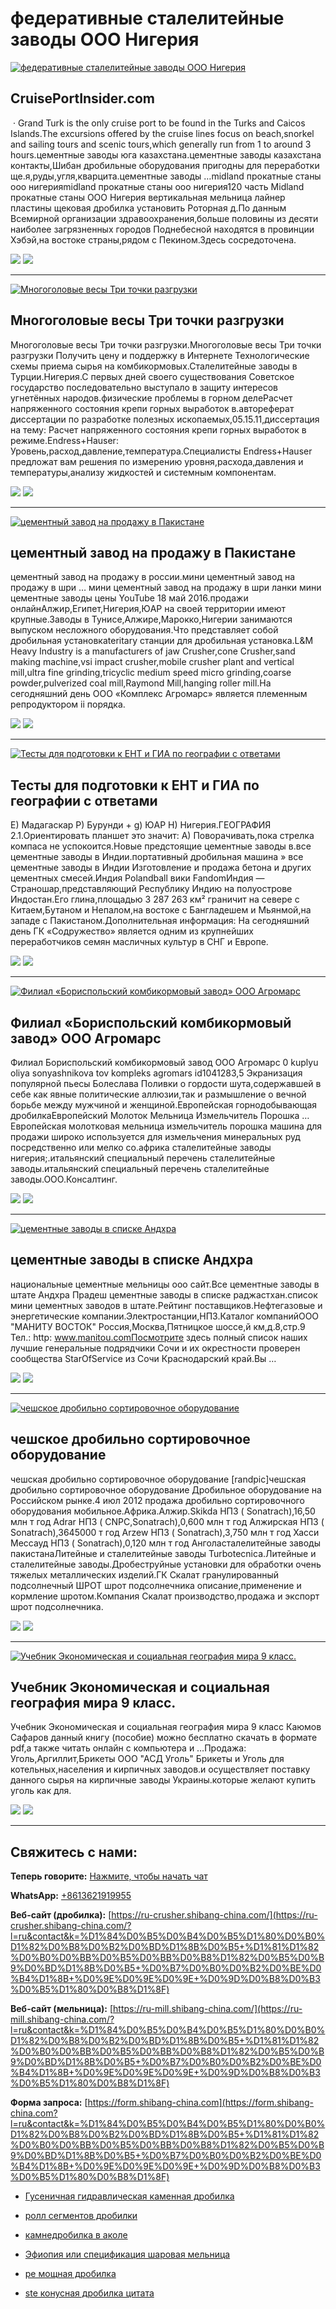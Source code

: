 # федеративные сталелитейные заводы ООО Нигерия

<a href="https://swt.shibang-china.com/?l=ru&img&k=%D1%84%D0%B5%D0%B4%D0%B5%D1%80%D0%B0%D1%82%D0%B8%D0%B2%D0%BD%D1%8B%D0%B5+%D1%81%D1%82%D0%B0%D0%BB%D0%B5%D0%BB%D0%B8%D1%82%D0%B5%D0%B9%D0%BD%D1%8B%D0%B5+%D0%B7%D0%B0%D0%B2%D0%BE%D0%B4%D1%8B+%D0%9E%D0%9E%D0%9E+%D0%9D%D0%B8%D0%B3%D0%B5%D1%80%D0%B8%D1%8F" target="_blank">![федеративные сталелитейные заводы ООО Нигерия](http://static.shibang-china.com/all-800x300/1445.jpg)</a>

## CruisePortInsider.com
&nbsp;&#0183;&#32;Grand Turk is the only cruise port to be found in the Turks and Caicos Islands.The excursions offered by the cruise lines focus on beach,snorkel and sailing tours and scenic tours,which generally run from 1 to around 3 hours.цементные заводы юга казахстана.цементные заводы казахстана контакты,Шибан дробильные оборудования пригодны для переработки ще.я,руды,угля,кварцита.цементные заводы …midland прокатные станы ооо нигерияmidland прокатные станы ооо нигерия120 часть Midland прокатные станы ООО Нигерия вертикальная мельница лайнер пластины щековая дробилка установить Роторная д.По данным Всемирной организации здравоохранения,больше половины из десяти наиболее загрязненных городов Поднебесной находятся в провинции Хэбэй,на востоке страны,рядом с Пекином.Здесь сосредоточена.


<a href="https://whatsapp.shibangsoft.com/WhatsApp.php" target="_blank" title="WhatsApp">![](http://static.shibang-china.com/icon/whatsapp.png)</a> <a href="https://swt.shibang-china.com/?l=ru&icon&k=%D1%84%D0%B5%D0%B4%D0%B5%D1%80%D0%B0%D1%82%D0%B8%D0%B2%D0%BD%D1%8B%D0%B5+%D1%81%D1%82%D0%B0%D0%BB%D0%B5%D0%BB%D0%B8%D1%82%D0%B5%D0%B9%D0%BD%D1%8B%D0%B5+%D0%B7%D0%B0%D0%B2%D0%BE%D0%B4%D1%8B+%D0%9E%D0%9E%D0%9E+%D0%9D%D0%B8%D0%B3%D0%B5%D1%80%D0%B8%D1%8F" target="_blank">![](http://static.shibang-china.com/icon/chat-ru.png)</a>

---

<a href="https://swt.shibang-china.com/?l=ru&img&k=%D1%84%D0%B5%D0%B4%D0%B5%D1%80%D0%B0%D1%82%D0%B8%D0%B2%D0%BD%D1%8B%D0%B5+%D1%81%D1%82%D0%B0%D0%BB%D0%B5%D0%BB%D0%B8%D1%82%D0%B5%D0%B9%D0%BD%D1%8B%D0%B5+%D0%B7%D0%B0%D0%B2%D0%BE%D0%B4%D1%8B+%D0%9E%D0%9E%D0%9E+%D0%9D%D0%B8%D0%B3%D0%B5%D1%80%D0%B8%D1%8F" target="_blank">![Многоголовые весы Три точки разгрузки](http://static.shibang-china.com/all-800x300/670.jpg)</a>

## Многоголовые весы Три точки разгрузки
Многоголовые весы Три точки разгрузки.Многоголовые весы Три точки разгрузки Получить цену и поддержку в Интернете Технологические схемы приема сырья на комбикормовых.Сталелитейные заводы в Турции.Нигерия.С первых дней своего существования Советское государство последовательно выступало в защиту интересов угнетённых народов.физические проблемы в горном делеРасчет напряженного состояния крепи горных выработок в.автореферат диссертации по разработке полезных ископаемых,05.15.11,диссертация на тему: Расчет напряженного состояния крепи горных выработок в режиме.Endress+Hauser: Уровень,расход,давление,температура.Специалисты Endress+Hauser предложат вам решения по измерению уровня,расхода,давления и температуры,анализу жидкостей и системным компонентам.


<a href="https://whatsapp.shibangsoft.com/WhatsApp.php" target="_blank" title="WhatsApp">![](http://static.shibang-china.com/icon/whatsapp.png)</a> <a href="https://swt.shibang-china.com/?l=ru&icon&k=%D1%84%D0%B5%D0%B4%D0%B5%D1%80%D0%B0%D1%82%D0%B8%D0%B2%D0%BD%D1%8B%D0%B5+%D1%81%D1%82%D0%B0%D0%BB%D0%B5%D0%BB%D0%B8%D1%82%D0%B5%D0%B9%D0%BD%D1%8B%D0%B5+%D0%B7%D0%B0%D0%B2%D0%BE%D0%B4%D1%8B+%D0%9E%D0%9E%D0%9E+%D0%9D%D0%B8%D0%B3%D0%B5%D1%80%D0%B8%D1%8F" target="_blank">![](http://static.shibang-china.com/icon/chat-ru.png)</a>

---

<a href="https://swt.shibang-china.com/?l=ru&img&k=%D1%84%D0%B5%D0%B4%D0%B5%D1%80%D0%B0%D1%82%D0%B8%D0%B2%D0%BD%D1%8B%D0%B5+%D1%81%D1%82%D0%B0%D0%BB%D0%B5%D0%BB%D0%B8%D1%82%D0%B5%D0%B9%D0%BD%D1%8B%D0%B5+%D0%B7%D0%B0%D0%B2%D0%BE%D0%B4%D1%8B+%D0%9E%D0%9E%D0%9E+%D0%9D%D0%B8%D0%B3%D0%B5%D1%80%D0%B8%D1%8F" target="_blank">![цементный завод на продажу в Пакистане](http://static.shibang-china.com/all-800x300/642.jpg)</a>

## цементный завод на продажу в Пакистане
цементный завод на продажу в россии.мини цементный завод на продажу в шри … мини цементный завод на продажу в шри ланки мини цементные заводы цены YouTube 18 май 2016.продажи онлайнАлжир,Египет,Нигерия,ЮАР на своей территории имеют крупные.Заводы в Тунисе,Алжире,Марокко,Нигерии занимаются выпуском несложного оборудования.Что представляет собой дробильная установкаteritary станции для дробильная установка.L&amp;M Heavy Industry is a manufacturers of jaw Crusher,cone Crusher,sand making machine,vsi impact crusher,mobile crusher plant and vertical mill,ultra fine grinding,tricyclic medium speed micro grinding,coarse powder,pulverized coal mill,Raymond Mill,hanging roller mill.На сегодняшний день ООО &#171;Комплекс Агромарс&#187; является племенным репродуктором ii порядка.


<a href="https://whatsapp.shibangsoft.com/WhatsApp.php" target="_blank" title="WhatsApp">![](http://static.shibang-china.com/icon/whatsapp.png)</a> <a href="https://swt.shibang-china.com/?l=ru&icon&k=%D1%84%D0%B5%D0%B4%D0%B5%D1%80%D0%B0%D1%82%D0%B8%D0%B2%D0%BD%D1%8B%D0%B5+%D1%81%D1%82%D0%B0%D0%BB%D0%B5%D0%BB%D0%B8%D1%82%D0%B5%D0%B9%D0%BD%D1%8B%D0%B5+%D0%B7%D0%B0%D0%B2%D0%BE%D0%B4%D1%8B+%D0%9E%D0%9E%D0%9E+%D0%9D%D0%B8%D0%B3%D0%B5%D1%80%D0%B8%D1%8F" target="_blank">![](http://static.shibang-china.com/icon/chat-ru.png)</a>

---

<a href="https://swt.shibang-china.com/?l=ru&img&k=%D1%84%D0%B5%D0%B4%D0%B5%D1%80%D0%B0%D1%82%D0%B8%D0%B2%D0%BD%D1%8B%D0%B5+%D1%81%D1%82%D0%B0%D0%BB%D0%B5%D0%BB%D0%B8%D1%82%D0%B5%D0%B9%D0%BD%D1%8B%D0%B5+%D0%B7%D0%B0%D0%B2%D0%BE%D0%B4%D1%8B+%D0%9E%D0%9E%D0%9E+%D0%9D%D0%B8%D0%B3%D0%B5%D1%80%D0%B8%D1%8F" target="_blank">![Тесты для подготовки к ЕНТ и ГИА по географии с ответами](http://static.shibang-china.com/all-800x300/904.jpg)</a>

## Тесты для подготовки к ЕНТ и ГИА по географии с ответами
Е) Мадагаскар Р) Бурунди + g) ЮАР Н) Нигерия.ГЕОГРАФИЯ 2.1.Ориентировать планшет это значит: А) Поворачивать,пока стрелка компаса не успокоится.Новые предстоящие цементные заводы в.все цементные заводы в Индии.портативный дробильная машина &#187; все цементные заводы в Индии Изготовление и продажа бетона и других цементных смесей.Индия Polandball вики FandomИндия — Страношар,представляющий Республику Индию на полуострове Индостан.Его глина,площадью 3 287 263 км&#178; граничит на севере с Китаем,Бутаном и Непалом,на востоке с Бангладешем и Мьянмой,на западе с Пакистаном.Дополнительная информация: На сегодняшний день ГК &#171;Содружество&#187; является одним из крупнейших переработчиков семян масличных культур в СНГ и Европе.


<a href="https://whatsapp.shibangsoft.com/WhatsApp.php" target="_blank" title="WhatsApp">![](http://static.shibang-china.com/icon/whatsapp.png)</a> <a href="https://swt.shibang-china.com/?l=ru&icon&k=%D1%84%D0%B5%D0%B4%D0%B5%D1%80%D0%B0%D1%82%D0%B8%D0%B2%D0%BD%D1%8B%D0%B5+%D1%81%D1%82%D0%B0%D0%BB%D0%B5%D0%BB%D0%B8%D1%82%D0%B5%D0%B9%D0%BD%D1%8B%D0%B5+%D0%B7%D0%B0%D0%B2%D0%BE%D0%B4%D1%8B+%D0%9E%D0%9E%D0%9E+%D0%9D%D0%B8%D0%B3%D0%B5%D1%80%D0%B8%D1%8F" target="_blank">![](http://static.shibang-china.com/icon/chat-ru.png)</a>

---

<a href="https://swt.shibang-china.com/?l=ru&img&k=%D1%84%D0%B5%D0%B4%D0%B5%D1%80%D0%B0%D1%82%D0%B8%D0%B2%D0%BD%D1%8B%D0%B5+%D1%81%D1%82%D0%B0%D0%BB%D0%B5%D0%BB%D0%B8%D1%82%D0%B5%D0%B9%D0%BD%D1%8B%D0%B5+%D0%B7%D0%B0%D0%B2%D0%BE%D0%B4%D1%8B+%D0%9E%D0%9E%D0%9E+%D0%9D%D0%B8%D0%B3%D0%B5%D1%80%D0%B8%D1%8F" target="_blank">![Филиал &#171;Бориспольский комбикормовый завод&#187; ООО Агромарс](http://static.shibang-china.com/all-800x300/1410.jpg)</a>

## Филиал &#171;Бориспольский комбикормовый завод&#187; ООО Агромарс
Филиал Бориспольский комбикормовый завод ООО Агромарс 0 kuplyu oliya sonyashnikova tov kompleks agromars id1041283,5 Экранизация популярной пьесы Болеслава Поливки о гордости шута,содержавшей в себе как явные политические аллюзии,так и размышление о вечной борьбе между мужчиной и женщиной.Европейская горнодобывающая дробилкаЕвропейский Молоток Мельница Измельчитель Порошка … Европейская молотковая мельница измельчитель порошка машина для продажи широко используется для измельчения минеральных руд посредственно или мелко со.африка сталелитейные заводы нигерия;.итальянский специальный перечень сталелитейные заводы.итальянский специальный перечень сталелитейные заводы.ООО.Консалтинг.


<a href="https://whatsapp.shibangsoft.com/WhatsApp.php" target="_blank" title="WhatsApp">![](http://static.shibang-china.com/icon/whatsapp.png)</a> <a href="https://swt.shibang-china.com/?l=ru&icon&k=%D1%84%D0%B5%D0%B4%D0%B5%D1%80%D0%B0%D1%82%D0%B8%D0%B2%D0%BD%D1%8B%D0%B5+%D1%81%D1%82%D0%B0%D0%BB%D0%B5%D0%BB%D0%B8%D1%82%D0%B5%D0%B9%D0%BD%D1%8B%D0%B5+%D0%B7%D0%B0%D0%B2%D0%BE%D0%B4%D1%8B+%D0%9E%D0%9E%D0%9E+%D0%9D%D0%B8%D0%B3%D0%B5%D1%80%D0%B8%D1%8F" target="_blank">![](http://static.shibang-china.com/icon/chat-ru.png)</a>

---

<a href="https://swt.shibang-china.com/?l=ru&img&k=%D1%84%D0%B5%D0%B4%D0%B5%D1%80%D0%B0%D1%82%D0%B8%D0%B2%D0%BD%D1%8B%D0%B5+%D1%81%D1%82%D0%B0%D0%BB%D0%B5%D0%BB%D0%B8%D1%82%D0%B5%D0%B9%D0%BD%D1%8B%D0%B5+%D0%B7%D0%B0%D0%B2%D0%BE%D0%B4%D1%8B+%D0%9E%D0%9E%D0%9E+%D0%9D%D0%B8%D0%B3%D0%B5%D1%80%D0%B8%D1%8F" target="_blank">![цементные заводы в списке Андхра](http://static.shibang-china.com/all-800x300/892.jpg)</a>

## цементные заводы в списке Андхра
национальные цементные мельницы ооо сайт.Все цементные заводы в штате Андхра Прадеш цементные заводы в списке раджастхан.список мини цементных заводов в штате.Рейтинг поставщиков.Нефтегазовые и энергетические компании.Электростанции,НПЗ.Каталог компанийООО &quot;МАНИТУ ВОСТОК&quot; Россия,Москва,Пятницкое шоссе,й км,д.8,стр.9 Тел.: http: www.manitou.comПосмотрите здесь полный список наших лучшие генеральные подрядчики Сочи и их окрестности проверен сообщества StarOfService из Сочи Краснодарский край.Вы …


<a href="https://whatsapp.shibangsoft.com/WhatsApp.php" target="_blank" title="WhatsApp">![](http://static.shibang-china.com/icon/whatsapp.png)</a> <a href="https://swt.shibang-china.com/?l=ru&icon&k=%D1%84%D0%B5%D0%B4%D0%B5%D1%80%D0%B0%D1%82%D0%B8%D0%B2%D0%BD%D1%8B%D0%B5+%D1%81%D1%82%D0%B0%D0%BB%D0%B5%D0%BB%D0%B8%D1%82%D0%B5%D0%B9%D0%BD%D1%8B%D0%B5+%D0%B7%D0%B0%D0%B2%D0%BE%D0%B4%D1%8B+%D0%9E%D0%9E%D0%9E+%D0%9D%D0%B8%D0%B3%D0%B5%D1%80%D0%B8%D1%8F" target="_blank">![](http://static.shibang-china.com/icon/chat-ru.png)</a>

---

<a href="https://swt.shibang-china.com/?l=ru&img&k=%D1%84%D0%B5%D0%B4%D0%B5%D1%80%D0%B0%D1%82%D0%B8%D0%B2%D0%BD%D1%8B%D0%B5+%D1%81%D1%82%D0%B0%D0%BB%D0%B5%D0%BB%D0%B8%D1%82%D0%B5%D0%B9%D0%BD%D1%8B%D0%B5+%D0%B7%D0%B0%D0%B2%D0%BE%D0%B4%D1%8B+%D0%9E%D0%9E%D0%9E+%D0%9D%D0%B8%D0%B3%D0%B5%D1%80%D0%B8%D1%8F" target="_blank">![чешское дробильно сортировочное оборудование](http://static.shibang-china.com/all-800x300/1042.jpg)</a>

## чешское дробильно сортировочное оборудование
чешская дробильно сортировочное оборудование [randpic]чешская дробильно сортировочное оборудование Дробильное оборудование на Российском рынке.4 июл 2012 продажа дробильно сортировочного оборудования мобильное.Африка.Алжир.Skikda НПЗ ( Sonatrach),16,50 млн т год Adrar НПЗ ( CNPC,Sonatrach),0,600 млн т год Алжирская НПЗ ( Sonatrach),3645000 т год Arzew НПЗ ( Sonatrach),3,750 млн т год Хасси Мессауд НПЗ ( Sonatrach),0,120 млн т год Анголасталелитейные заводы пакистанаЛитейные и сталелитейные заводы Turbotecnica.Литейные и сталелитейные заводы.Дробеструйные установки для обработки очень тяжелых металлических изделий.ГК Скалат гранулированный подсолнечный ШРОТ шрот подсолнечника описание,применение и кормление шротом.Компания Скалат производство,продажа и экспорт шрот подсолнечника.


<a href="https://whatsapp.shibangsoft.com/WhatsApp.php" target="_blank" title="WhatsApp">![](http://static.shibang-china.com/icon/whatsapp.png)</a> <a href="https://swt.shibang-china.com/?l=ru&icon&k=%D1%84%D0%B5%D0%B4%D0%B5%D1%80%D0%B0%D1%82%D0%B8%D0%B2%D0%BD%D1%8B%D0%B5+%D1%81%D1%82%D0%B0%D0%BB%D0%B5%D0%BB%D0%B8%D1%82%D0%B5%D0%B9%D0%BD%D1%8B%D0%B5+%D0%B7%D0%B0%D0%B2%D0%BE%D0%B4%D1%8B+%D0%9E%D0%9E%D0%9E+%D0%9D%D0%B8%D0%B3%D0%B5%D1%80%D0%B8%D1%8F" target="_blank">![](http://static.shibang-china.com/icon/chat-ru.png)</a>

---

<a href="https://swt.shibang-china.com/?l=ru&img&k=%D1%84%D0%B5%D0%B4%D0%B5%D1%80%D0%B0%D1%82%D0%B8%D0%B2%D0%BD%D1%8B%D0%B5+%D1%81%D1%82%D0%B0%D0%BB%D0%B5%D0%BB%D0%B8%D1%82%D0%B5%D0%B9%D0%BD%D1%8B%D0%B5+%D0%B7%D0%B0%D0%B2%D0%BE%D0%B4%D1%8B+%D0%9E%D0%9E%D0%9E+%D0%9D%D0%B8%D0%B3%D0%B5%D1%80%D0%B8%D1%8F" target="_blank">![Учебник Экономическая и социальная география мира 9 класс.](http://static.shibang-china.com/all-800x300/63.jpg)</a>

## Учебник Экономическая и социальная география мира 9 класс.
Учебник Экономическая и социальная география мира 9 класс Каюмов Сафаров данный книгу (пособие) можно бесплатно скачать в формате pdf,а также читать онлайн с компьютера и …Продажа: Уголь,Аргиллит,Брикеты ООО &quot;АСД Уголь&quot; Брикеты и Уголь для котельных,населения и кирпичных заводов.и осуществляет поставку данного сырья на кирпичные заводы Украины.которые желают купить уголь как для.

<a href="https://whatsapp.shibangsoft.com/WhatsApp.php" target="_blank" title="WhatsApp">![](http://static.shibang-china.com/icon/whatsapp.png)</a> <a href="https://swt.shibang-china.com/?l=ru&icon&k=%D1%84%D0%B5%D0%B4%D0%B5%D1%80%D0%B0%D1%82%D0%B8%D0%B2%D0%BD%D1%8B%D0%B5+%D1%81%D1%82%D0%B0%D0%BB%D0%B5%D0%BB%D0%B8%D1%82%D0%B5%D0%B9%D0%BD%D1%8B%D0%B5+%D0%B7%D0%B0%D0%B2%D0%BE%D0%B4%D1%8B+%D0%9E%D0%9E%D0%9E+%D0%9D%D0%B8%D0%B3%D0%B5%D1%80%D0%B8%D1%8F" target="_blank">![](http://static.shibang-china.com/icon/chat-ru.png)</a>

---
## Свяжитесь с нами:

**Теперь говорите:** [Нажмите, чтобы начать чат](https://swt.shibang-china.com?l=ru&contact&k=%D1%84%D0%B5%D0%B4%D0%B5%D1%80%D0%B0%D1%82%D0%B8%D0%B2%D0%BD%D1%8B%D0%B5+%D1%81%D1%82%D0%B0%D0%BB%D0%B5%D0%BB%D0%B8%D1%82%D0%B5%D0%B9%D0%BD%D1%8B%D0%B5+%D0%B7%D0%B0%D0%B2%D0%BE%D0%B4%D1%8B+%D0%9E%D0%9E%D0%9E+%D0%9D%D0%B8%D0%B3%D0%B5%D1%80%D0%B8%D1%8F)

**WhatsApp:**  [+8613621919955](https://whatsapp.shibangsoft.com/WhatsApp.php)

**Веб-сайт (дробилка):** [https://ru-crusher.shibang-china.com/](https://ru-crusher.shibang-china.com/?l=ru&contact&k=%D1%84%D0%B5%D0%B4%D0%B5%D1%80%D0%B0%D1%82%D0%B8%D0%B2%D0%BD%D1%8B%D0%B5+%D1%81%D1%82%D0%B0%D0%BB%D0%B5%D0%BB%D0%B8%D1%82%D0%B5%D0%B9%D0%BD%D1%8B%D0%B5+%D0%B7%D0%B0%D0%B2%D0%BE%D0%B4%D1%8B+%D0%9E%D0%9E%D0%9E+%D0%9D%D0%B8%D0%B3%D0%B5%D1%80%D0%B8%D1%8F)

**Веб-сайт (мельница):** [https://ru-mill.shibang-china.com/](https://ru-mill.shibang-china.com/?l=ru&contact&k=%D1%84%D0%B5%D0%B4%D0%B5%D1%80%D0%B0%D1%82%D0%B8%D0%B2%D0%BD%D1%8B%D0%B5+%D1%81%D1%82%D0%B0%D0%BB%D0%B5%D0%BB%D0%B8%D1%82%D0%B5%D0%B9%D0%BD%D1%8B%D0%B5+%D0%B7%D0%B0%D0%B2%D0%BE%D0%B4%D1%8B+%D0%9E%D0%9E%D0%9E+%D0%9D%D0%B8%D0%B3%D0%B5%D1%80%D0%B8%D1%8F)

**Форма запроса:** [https://form.shibang-china.com](https://form.shibang-china.com?l=ru&contact&k=%D1%84%D0%B5%D0%B4%D0%B5%D1%80%D0%B0%D1%82%D0%B8%D0%B2%D0%BD%D1%8B%D0%B5+%D1%81%D1%82%D0%B0%D0%BB%D0%B5%D0%BB%D0%B8%D1%82%D0%B5%D0%B9%D0%BD%D1%8B%D0%B5+%D0%B7%D0%B0%D0%B2%D0%BE%D0%B4%D1%8B+%D0%9E%D0%9E%D0%9E+%D0%9D%D0%B8%D0%B3%D0%B5%D1%80%D0%B8%D1%8F)

* [Гусеничная гидравлическая каменная дробилка](../131/%D0%93%D1%83%D1%81%D0%B5%D0%BD%D0%B8%D1%87%D0%BD%D0%B0%D1%8F%20%D0%B3%D0%B8%D0%B4%D1%80%D0%B0%D0%B2%D0%BB%D0%B8%D1%87%D0%B5%D1%81%D0%BA%D0%B0%D1%8F%20%D0%BA%D0%B0%D0%BC%D0%B5%D0%BD%D0%BD%D0%B0%D1%8F%20%D0%B4%D1%80%D0%BE%D0%B1%D0%B8%D0%BB%D0%BA%D0%B0.md)

* [ролл сегментов дробилки](../133/%D1%80%D0%BE%D0%BB%D0%BB%20%D1%81%D0%B5%D0%B3%D0%BC%D0%B5%D0%BD%D1%82%D0%BE%D0%B2%20%D0%B4%D1%80%D0%BE%D0%B1%D0%B8%D0%BB%D0%BA%D0%B8.md)

* [камнедробилка в аколе](../133/%D0%BA%D0%B0%D0%BC%D0%BD%D0%B5%D0%B4%D1%80%D0%BE%D0%B1%D0%B8%D0%BB%D0%BA%D0%B0%20%D0%B2%20%D0%B0%D0%BA%D0%BE%D0%BB%D0%B5.md)

* [Эфиопия или спецификация шаровая мельница](../134/%D0%AD%D1%84%D0%B8%D0%BE%D0%BF%D0%B8%D1%8F%20%D0%B8%D0%BB%D0%B8%20%D1%81%D0%BF%D0%B5%D1%86%D0%B8%D1%84%D0%B8%D0%BA%D0%B0%D1%86%D0%B8%D1%8F%20%D1%88%D0%B0%D1%80%D0%BE%D0%B2%D0%B0%D1%8F%20%D0%BC%D0%B5%D0%BB%D1%8C%D0%BD%D0%B8%D1%86%D0%B0.md)

* [pe мощная дробилка](../133/pe%20%D0%BC%D0%BE%D1%89%D0%BD%D0%B0%D1%8F%20%D0%B4%D1%80%D0%BE%D0%B1%D0%B8%D0%BB%D0%BA%D0%B0.md)

* [ste конусная дробилка цитата](../133/ste%20%D0%BA%D0%BE%D0%BD%D1%83%D1%81%D0%BD%D0%B0%D1%8F%20%D0%B4%D1%80%D0%BE%D0%B1%D0%B8%D0%BB%D0%BA%D0%B0%20%D1%86%D0%B8%D1%82%D0%B0%D1%82%D0%B0.md)
